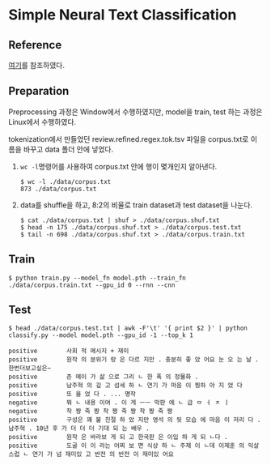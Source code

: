 # Simple Neural Text Classification

## Reference

[여기](https://github.com/kh-kim/simple-ntc)를 참조하였다.

## Preparation

Preprocessing 과정은 Window에서 수행하였지만, model을 train, test 하는 과정은 Linux에서 수행하였다.

tokenization에서 만들었던 review.refined.regex.tok.tsv 파일을 corpus.txt로 이름을 바꾸고 data 폴더 안에 넣었다.

1. `wc -l`명령어를 사용하여 corpus.txt 안에 행이 몇개인지 알아낸다. 

   ```
   $ wc -l ./data/corpus.txt
   873 ./data/corpus.txt
   ```

2. data를 shuffle을 하고, 8:2의 비율로 train dataset과 test dataset을 나눈다.

   ```
   $ cat ./data/corpus.txt | shuf > ./data/corpus.shuf.txt
   $ head -n 175 ./data/corpus.shuf.txt > ./data/corpus.test.txt
   $ tail -n 698 ./data/corpus.shuf.txt > ./data/corpus.train.txt
   ```

## Train

```
$ python train.py --model_fn model.pth --train_fn ./data/corpus.train.txt --gpu_id 0 --rnn --cnn
```



## Test

```
$ head ./data/corpus.test.txt | awk -F'\t' '{ print $2 }' | python classify.py --model model.pth --gpu_id -1 --top_k 1
```

```
positive        사회 적 메시지 + 재미
positive        원작 의 분위기 랑 은 다르 지만 . 충분히 좋 았 어요 눈 오 는 날 . 한번더보고싶은~
positive        존 메이 가 삶 으로 그리 ㄴ 한 폭 의 정물화 .
positive        남주혁 의 깊 고 섬세 하 ㄴ 연기 가 마음 이 찡하 아 지 었 다
positive        또 울 었 다 . ... 명작
negative        뭐 ㄴ 내용 이여 . 이 게 ㅡㅡ 막판 에 ㄴ 급 ㅁ ㅓ ㅈ ㅣ
negative        착 짱 죽 짱 착 짱 죽 짱 착 짱 죽 짱
positive        구성은 꽤 불 친절 하 았 지만 영석 의 뒷 모습 에 마음 이 저리 다 . 남주혁 . 10년 후 가 더 더 더 기대 되 는 배우 .
positive        원작 은 바라보 게 되 고 한국판 은 이입 하 게 되 ㄴ다 .
positive        도굴 이 이 라는 어찌 보 면 식상 하 ㄴ 주제 이 ㄴ데 이제훈 의 익살 스럽 ㄴ 연기 가 넘 재미있 고 반전 의 반전 이 재미있 어요
```


